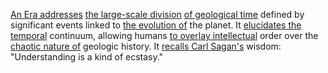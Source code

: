 
[An Era addresses](1/2/2/1/3/1/.Era) [the large-scale division](3/3/3/1/2/1/_Unity-Division) [of geological time](1/2/2/1/3/1/.Era) defined by significant events linked to [the evolution of](1/1/3/2/1/3/2/.Evolution) the planet. It [elucidates the temporal](3/3/1/3/3/1/1/.Temporal%20Agnosticism) continuum, allowing humans [to overlay intellectual](2/3/2/2/1/1/3/.Intellectual%20Overthrow) order over the [chaotic nature of](_System-Chaos) geologic history. It [recalls Carl Sagan's](1/2/1/3/1/1/3/2/1/.Einstein-Rosen%20Bridges) wisdom: "Understanding is a kind of ecstasy."

